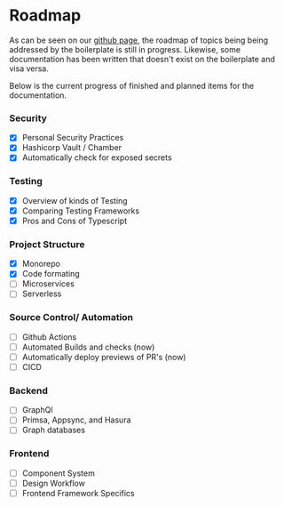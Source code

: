 # Roadmap

As can be seen on our [github page](https://github.com/overvues/boilerplate), the roadmap of topics being being addressed by the boilerplate is still in progress. Likewise, some documentation has been written that doesn't exist on the boilerplate and visa versa. 

Below is the current progress of finished and planned items for the documentation.

### Security

- [x] Personal Security Practices
- [x] Hashicorp Vault / Chamber
- [x] Automatically check for exposed secrets

### Testing

- [x] Overview of kinds of Testing
- [x] Comparing Testing Frameworks
- [x] Pros and Cons of Typescript

### Project Structure

- [x] Monorepo
- [x] Code formating
- [ ] Microservices
- [ ] Serverless

### Source Control/ Automation

- [ ] Github Actions
- [ ] Automated Builds and checks (now)
- [ ] Automatically deploy previews of PR's (now)
- [ ] CICD

### Backend

- [ ] GraphQl
- [ ] Primsa, Appsync, and Hasura
- [ ] Graph databases

### Frontend

- [ ] Component System
- [ ] Design Workflow
- [ ] Frontend Framework Specifics 
